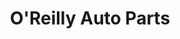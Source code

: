 ---
title: "O'Reilly Auto Parts"
url: /louisville/oreilly-auto-parts-west-broadway/
shop: car parts
---